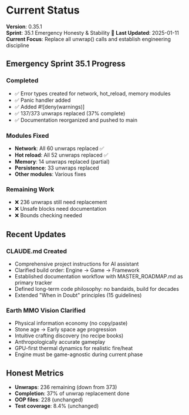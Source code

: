 # Current Status

**Version**: 0.35.1  
**Sprint**: 35.1 Emergency Honesty & Stability 🚧
**Last Updated**: 2025-01-11
**Current Focus**: Replace all unwrap() calls and establish engineering discipline

## Emergency Sprint 35.1 Progress

### Completed
- ✅ Error types created for network, hot_reload, memory modules
- ✅ Panic handler added
- ✅ Added #![deny(warnings)]
- ✅ 137/373 unwraps replaced (37% complete)
- ✅ Documentation reorganized and pushed to main

### Modules Fixed
- **Network**: All 60 unwraps replaced ✅
- **Hot reload**: All 52 unwraps replaced ✅ 
- **Memory**: 14 unwraps replaced (partial)
- **Persistence**: 33 unwraps replaced
- **Other modules**: Various fixes

### Remaining Work
- ❌ 236 unwraps still need replacement
- ❌ Unsafe blocks need documentation
- ❌ Bounds checking needed

## Recent Updates

### CLAUDE.md Created
- Comprehensive project instructions for AI assistant
- Clarified build order: Engine → Game → Framework
- Established documentation workflow with MASTER_ROADMAP.md as primary tracker
- Defined long-term code philosophy: no bandaids, build for decades
- Extended "When in Doubt" principles (15 guidelines)

### Earth MMO Vision Clarified
- Physical information economy (no copy/paste)
- Stone age → Early space age progression  
- Intuitive crafting discovery (no recipe books)
- Anthropologically accurate gameplay
- GPU-first thermal dynamics for realistic fire/heat
- Engine must be game-agnostic during current phase

## Honest Metrics

- **Unwraps**: 236 remaining (down from 373)
- **Completion**: 37% of unwrap replacement done
- **OOP files**: 228 (unchanged)
- **Test coverage**: 8.4% (unchanged)